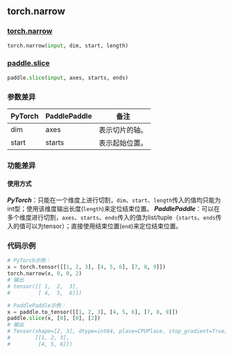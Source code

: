 ## torch.narrow
### [torch.narrow](https://pytorch.org/docs/stable/generated/torch.narrow.html?highlight=narrow#torch.narrow)
```python
torch.narrow(input, dim, start, length)
```
### [paddle.slice](https://www.paddlepaddle.org.cn/documentation/docs/zh/api/paddle/slice_cn.html#slice)
```python
paddle.slice(input, axes, starts, ends)
```
### 参数差异
| PyTorch       | PaddlePaddle | 备注                                                   |
| ------------- | ------------ | ------------------------------------------------------ |
| dim          | axes        | 表示切片的轴。                                     |
| start        | starts            | 表示起始位置。                   |
### 功能差异
#### 使用方式
***PyTorch***：只能在一个维度上进行切割，`dim`、`start`、`length`传入的值均只能为int型；使用该维度输出长度(`length`)来定位结束位置。
***PaddlePaddle***：可以在多个维度进行切割，`axes`、`starts`、`ends`传入的值为list/tuple（`starts`、`ends`传入的值可以为tensor）；直接使用结束位置(`end`)来定位结束位置。

### 代码示例
``` python
# PyTorch示例：
x = torch.tensor([[1, 2, 3], [4, 5, 6], [7, 8, 9]])
torch.narrow(x, 0, 0, 2)
# 输出
# tensor([[ 1,  2,  3],
#         [ 4,  5,  6]])
```

``` python
# PaddlePaddle示例：
x = paddle.to_tensor([[1, 2, 3], [4, 5, 6], [7, 8, 9]])
paddle.slice(x, [0], [0], [2])
# 输出
# Tensor(shape=[2, 3], dtype=int64, place=CPUPlace, stop_gradient=True,
#        [[1, 2, 3],
#         [4, 5, 6]])
```
